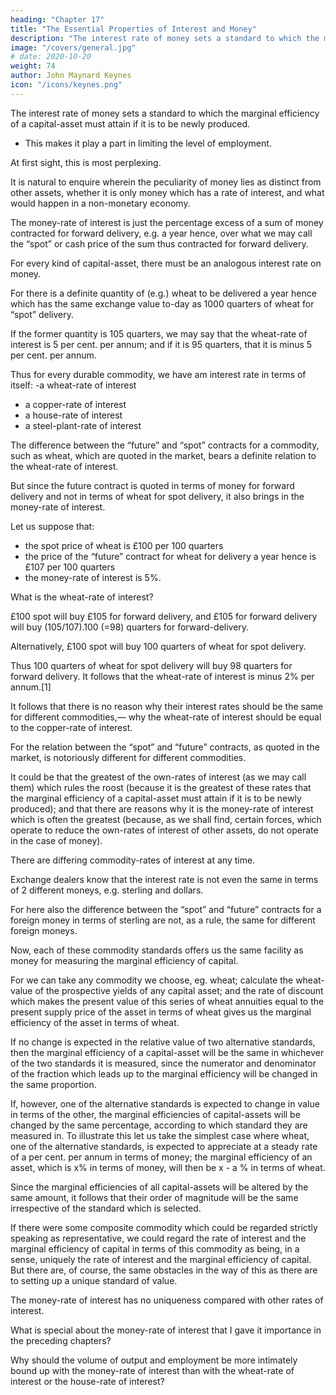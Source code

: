 ```yaml
---
heading: "Chapter 17"
title: "The Essential Properties of Interest and Money"
description: "The interest rate of money sets a standard to which the marginal efficiency of a capital-asset must attain if it is to be newly produced"
image: "/covers/general.jpg"
# date: 2020-10-20
weight: 74
author: John Maynard Keynes
icon: "/icons/keynes.png"
---
```




The interest rate of money sets a standard to which the marginal efficiency of a capital-asset must attain if it is to be newly produced.
- This makes it play a part in limiting the level of employment.

At first sight, this is most perplexing. 

It is natural to enquire wherein the peculiarity of money lies as distinct from other assets, whether it is only money which has a rate of interest, and what would happen in a non-monetary economy. 

<!-- Until we have answered these questions, the full significance of our theory will not be clear.  -->

The money-rate of interest is just the percentage excess of a sum of money contracted for forward delivery, e.g. a year hence, over what we may call the “spot” or cash price of the sum thus contracted for forward delivery.

For every kind of capital-asset, there must be an analogous interest rate on money. 

For there is a definite quantity of (e.g.) wheat to be delivered a year hence which has the same exchange value to-day as 1000 quarters of wheat for “spot” delivery. 

If the former quantity is 105 quarters, we may say that the wheat-rate of interest is 5 per cent. per annum; and if it is 95 quarters, that it is minus 5 per cent. per annum. 

Thus for every durable commodity, we have am interest rate in terms of itself:
-a wheat-rate of interest
- a copper-rate of interest
- a house-rate of interest
- a steel-plant-rate of interest

The difference between the “future” and “spot” contracts for a commodity, such as wheat, which are quoted in the market, bears a definite relation to the wheat-rate of interest. 

But since the future contract is quoted in terms of money for forward delivery and not in terms of wheat for spot delivery, it also brings in the money-rate of interest. 

<!-- The exact relationship is as follows. -->

Let us suppose that:

- the spot price of wheat is £100 per 100 quarters
- the price of the “future” contract for wheat for delivery a year hence is £107 per 100 quarters
- the money-rate of interest is 5%. 

What is the wheat-rate of interest? 

£100 spot will buy £105 for forward delivery, and £105 for forward delivery will buy (105/107).100 (=98) quarters for forward-delivery. 

Alternatively, £100 spot will buy 100 quarters of wheat for spot delivery.

Thus 100 quarters of wheat for spot delivery will buy 98 quarters for forward delivery. It follows that the wheat-rate of interest is minus 2% per annum.[1] 

It follows that there is no reason why their interest rates should be the same for different commodities,— why the wheat-rate of interest should be equal to the copper-rate of interest. 

For the relation between the “spot” and “future” contracts, as quoted in the market, is notoriously different for different commodities.

<!-- This will lead us to the clue we are seeking. For it may be that  -->

It could be that the greatest of the own-rates of interest (as we may call them) which rules the roost (because it is the greatest of these rates that the marginal efficiency of a capital-asset must attain if it is to be newly produced); and that there are reasons why it is the money-rate of interest which is often the greatest (because, as we shall find, certain forces, which operate to reduce the own-rates of interest of other assets, do not operate in the case of money). 

There are differing commodity-rates of interest at any time. 

Exchange dealers know that the interest rate is not even the same in terms of 2 different moneys, e.g. sterling and dollars. 

For here also the difference between the “spot” and “future” contracts for a foreign money in terms of sterling are not, as a rule, the same for different foreign moneys. 

Now, each of these commodity standards offers us the same facility as money for measuring the marginal efficiency of capital. 

For we can take any commodity we choose, eg. wheat; calculate the wheat-value of the prospective yields of any capital asset; and the rate of discount which makes the present value of this series of wheat annuities equal to the present supply price of the asset in terms of wheat gives us the marginal efficiency of the asset in terms of wheat. 

If no change is expected in the relative value of two alternative standards, then the marginal efficiency of a capital-asset will be the same in whichever of the two standards it is measured, since the numerator and denominator of the fraction which leads up to the marginal efficiency will be changed in the same proportion.

If, however, one of the alternative standards is expected to change in value in terms of the other, the marginal efficiencies of capital-assets will be changed by the same percentage, according to which standard they are measured in. To illustrate this let us take the simplest case where wheat, one of the alternative standards, is expected to appreciate at a steady rate of a per cent. per annum in terms of money; the marginal efficiency of an asset, which is x% in terms of money, will then be x - a % in terms of wheat. 

Since the marginal efficiencies of all capital-assets will be altered by the same amount, it follows that their order of magnitude will be the same irrespective of the standard which is selected. 

If there were some composite commodity which could be regarded strictly speaking as representative, we could regard the rate of interest and the marginal efficiency of capital in terms of this commodity as being, in a sense, uniquely the rate of interest and the marginal efficiency of capital. But there are, of course, the same obstacles in the way of this as there are to setting up a unique standard of value.

The money-rate of interest has no uniqueness compared with other rates of interest. 

What is special about the money-rate of interest that I gave it importance in the preceding chapters? 

Why should the volume of output and employment be more intimately bound up with the money-rate of interest than with the wheat-rate of interest or the house-rate of interest? 


